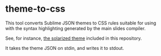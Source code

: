 # theme-to-css

This tool converts Sublime JSON themes to CSS rules suitable for using with the
syntax highlighting generated by the main slides compiler.

See, for instance, [the solarized theme](/third_party/solarized-dark) included
in this repository.

It takes the theme JSON on stdin, and writes it to stdout.
